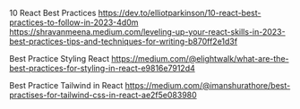 10 React Best Practices
https://dev.to/elliotparkinson/10-react-best-practices-to-follow-in-2023-4d0m
https://shravanmeena.medium.com/leveling-up-your-react-skills-in-2023-best-practices-tips-and-techniques-for-writing-b870ff2e1d3f

Best Practice Styling React
https://medium.com/@elightwalk/what-are-the-best-practices-for-styling-in-react-e9816e7912d4

Best Practice Tailwind in React
https://medium.com/@imanshurathore/best-practises-for-tailwind-css-in-react-ae2f5e083980